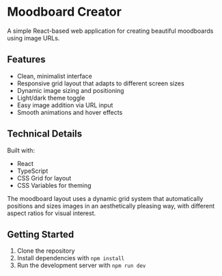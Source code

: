 # Moodboard Creator

A simple React-based web application for creating beautiful moodboards using image URLs.

## Features

- Clean, minimalist interface
- Responsive grid layout that adapts to different screen sizes
- Dynamic image sizing and positioning
- Light/dark theme toggle
- Easy image addition via URL input
- Smooth animations and hover effects

## Technical Details

Built with:
- React
- TypeScript
- CSS Grid for layout
- CSS Variables for theming

The moodboard layout uses a dynamic grid system that automatically positions and sizes images in an aesthetically pleasing way, with different aspect ratios for visual interest.

## Getting Started

1. Clone the repository
2. Install dependencies with `npm install`
3. Run the development server with `npm run dev`
